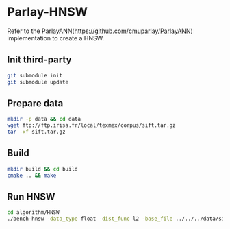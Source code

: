 # Parlay-HNSW

Refer to the ParlayANN(https://github.com/cmuparlay/ParlayANN) implementation to create a HNSW.

## Init third-party
```bash
git submodule init
git submodule update
```

## Prepare data
```bash
mkdir -p data && cd data
wget ftp://ftp.irisa.fr/local/texmex/corpus/sift.tar.gz
tar -xf sift.tar.gz
```

## Build
```bash
mkdir build && cd build
cmake .. && make 
```

## Run HNSW
```bash
cd algorithm/HNSW
./bench-hnsw -data_type float -dist_func l2 -base_file ../../../data/sift/sift_base.ifvecs
```
